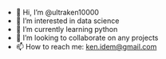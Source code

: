 - 👋 Hi, I’m @ultraken10000
- 👀 I’m interested in data science
- 🌱 I’m currently learning python
- 💞️ I’m looking to collaborate on any projects
- 📫 How to reach me: ken.idem@gmail.com
<!---
ultraken10000/ultraken10000 is a ✨ special ✨ repository because its `README.md` (this file) appears on your GitHub profile.
You can click the Preview link to take a look at your changes.
--->
